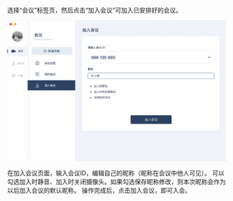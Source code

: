 选择“会议”标签页，然后点击“加入会议”可加入已安排好的会议。

![加入会议](/resources/cn/join_conference_1.png)

在加入会议页面，输入会议ID，编辑自己的昵称（昵称在会议中他人可见）。
可以勾选加入时静音、加入时关闭摄像头。如果勾选保存昵称修改，则本次昵称会作为以后加入会议的默认昵称。
操作完成后，点击加入会议，即可入会。